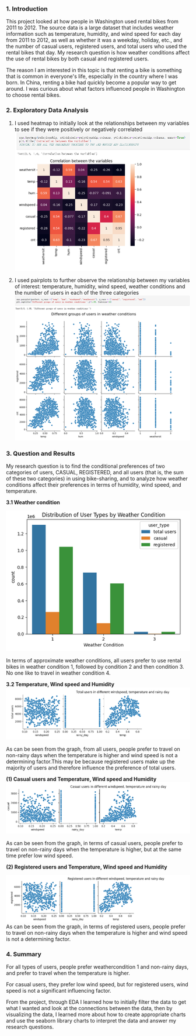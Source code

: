 ### **1. Introduction**

This project looked at how people in Washington used rental bikes from 2011 to 2012. The source data is a large dataset that includes weather information such as temperature, humidity, and wind speed for each day from 2011 to 2012, as well as whether it was a weekday, holiday, etc., and the number of casual users, registered users, and total users who used the rental bikes that day. My research question is how weather conditions affect the use of rental bikes by both casual and registered users.

The reason I am interested in this topic is that renting a bike is something that is common in everyone's life, especially in the country where I was born. In China, renting a bike had quickly become a popular way to get around. I was curious about what factors influenced people in Washington to choose rental bikes.




### **2. Exploratory Data Analysis**
1. I used heatmap to initially look at the relationships between my variables to see if they were positively or negatively correlated
![EDA1](/images/FinalReport-EDA1.png)

2. I used pairplots to further observe the relationship between my variables of interest: temperature, humidity, wind speed, weather conditions and the number of users in each of the three categories
![EDA1](/images/FinalReport-EDA2.png)


### **3. Question and Results**

My research question is to find the conditional preferences of two categories of users, CASUAL, REGISTERED, and all users (that is, the sum of these two categories) in using bike-sharing, and to analyze how weather conditions affect their preferences in terms of humidity, wind speed, and temperature.

**3.1 Weather condition** 

![Q1](/images/FinalReport-Q1.png)

 In terms of approximate weather conditions, all users prefer to use rental bikes in weather condition 1, followed by condition 2 and then condition 3. No one like to travel in weather condition 4.

**3.2 Temperature, Wind speed and Humidity** 
![Q4](/images/FinalReport-total.png)

As can be seen from the graph, from all users, people prefer to travel on non-rainy days when the temperature is higher and wind speed is not a determining factor.This may be because registered users make up the majority of users and therefore influence the preference of total users.



**(1) Casual users and Temperature, Wind speed and Humidity** 
![Q2](/images/FinalReport-Q2.png)

   As can be seen from the graph, in terms of casual users, people prefer to travel on non-rainy days when the temperature is higher, but at the same time prefer low wind speed.


**(2) Registered users and Temperature, Wind speed and Humidity**

![Q3](/images/FinalReport-Q3.png)
As can be seen from the graph, in terms of registered users, people prefer to travel on non-rainy days when the temperature is higher and wind speed is not a determining factor.





### **4. Summary**
For all types of users, people prefer weathercondition 1 and non-rainy days, and prefer to travel when the temperature is higher.

For casual users, they prefer low wind speed, but for registered users, wind speed is not a significant influencing factor.

From the project, through EDA I learned how to initially filter the data to get what I wanted and look at the connections between the data, then by visualizing the data, I learned more about how to create appropriate charts and use the seaborn library charts to interpret the data and answer my research questions.








